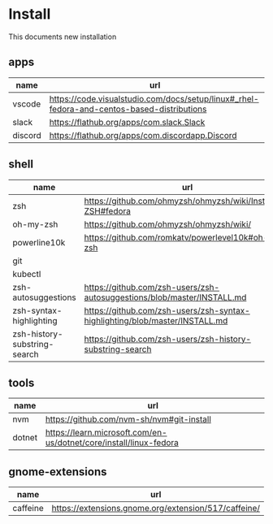 # Install
This documents new installation

## apps
| name    | url                                                                                        |
| ------- | ------------------------------------------------------------------------------------------ |
| vscode  | https://code.visualstudio.com/docs/setup/linux#_rhel-fedora-and-centos-based-distributions |
| slack   | https://flathub.org/apps/com.slack.Slack                                                   |
| discord | https://flathub.org/apps/com.discordapp.Discord                                            |

## shell
| name                         | url                                                                         |
| ---------------------------- | --------------------------------------------------------------------------- |
| zsh                          | https://github.com/ohmyzsh/ohmyzsh/wiki/Installing-ZSH#fedora               |
| oh-my-zsh                    | https://github.com/ohmyzsh/ohmyzsh/wiki/                                    |
| powerline10k                 | https://github.com/romkatv/powerlevel10k#oh-my-zsh                          |
| git                          |                                                                             |
| kubectl                      |                                                                             |
| zsh-autosuggestions          | https://github.com/zsh-users/zsh-autosuggestions/blob/master/INSTALL.md     |
| zsh-syntax-highlighting      | https://github.com/zsh-users/zsh-syntax-highlighting/blob/master/INSTALL.md |
| zsh-history-substring-search | https://github.com/zsh-users/zsh-history-substring-search                   |

## tools
| name   | url                                                                |
| ------ | ------------------------------------------------------------------ |
| nvm    | https://github.com/nvm-sh/nvm#git-install                          |
| dotnet | https://learn.microsoft.com/en-us/dotnet/core/install/linux-fedora |

## gnome-extensions
| name     | url                                                  |
| -------- | ---------------------------------------------------- |
| caffeine | https://extensions.gnome.org/extension/517/caffeine/ |

